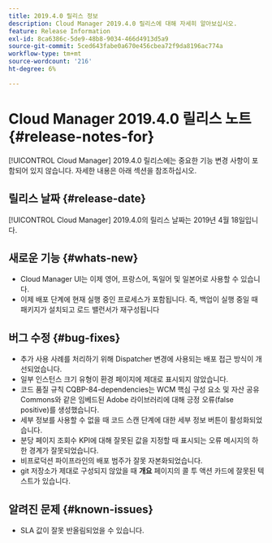 ```yaml
---
title: 2019.4.0 릴리스 정보
description: Cloud Manager 2019.4.0 릴리스에 대해 자세히 알아보십시오.
feature: Release Information
exl-id: 8ca6386c-5de9-48b8-9034-466d4913d5a9
source-git-commit: 5ced643fabe0a670e456cbea72f9da8196ac774a
workflow-type: tm+mt
source-wordcount: '216'
ht-degree: 6%

---
```


# Cloud Manager 2019.4.0 릴리스 노트 {#release-notes-for}

[!UICONTROL Cloud Manager] 2019.4.0 릴리스에는 중요한 기능 변경 사항이 포함되어 있지 않습니다. 자세한 내용은 아래 섹션을 참조하십시오.

## 릴리스 날짜 {#release-date}

[!UICONTROL Cloud Manager] 2019.4.0의 릴리스 날짜는 2019년 4월 18일입니다.

## 새로운 기능 {#whats-new}

* Cloud Manager UI는 이제 영어, 프랑스어, 독일어 및 일본어로 사용할 수 있습니다.
* 이제 배포 단계에 현재 실행 중인 프로세스가 포함됩니다. 즉, 백업이 실행 중일 때 패키지가 설치되고 로드 밸런서가 재구성됩니다

## 버그 수정 {#bug-fixes}

* 추가 사용 사례를 처리하기 위해 Dispatcher 변경에 사용되는 배포 접근 방식이 개선되었습니다.
* 일부 인스턴스 크기 유형이 환경 페이지에 제대로 표시되지 않았습니다.
* 코드 품질 규칙 CQBP-84-dependencies는 WCM 핵심 구성 요소 및 자산 공유 Commons와 같은 임베드된 Adobe 라이브러리에 대해 긍정 오류(false positive)를 생성했습니다.
* 세부 정보를 사용할 수 없을 때 코드 스캔 단계에 대한 세부 정보 버튼이 활성화되었습니다.
* 분당 페이지 조회수 KPI에 대해 잘못된 값을 지정할 때 표시되는 오류 메시지의 하한 경계가 잘못되었습니다.
* 비프로덕션 파이프라인의 배포 범주가 잘못 자본화되었습니다.
* git 저장소가 제대로 구성되지 않았을 때 **개요** 페이지의 콜 투 액션 카드에 잘못된 텍스트가 있습니다.

## 알려진 문제 {#known-issues}

* SLA 값이 잘못 반올림되었을 수 있습니다.
